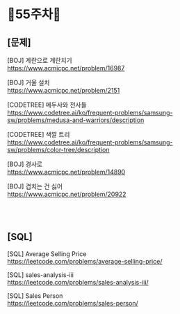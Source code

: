 # 📌55주차📌
## [문제]
[BOJ] 계란으로 계란치기</br>
https://www.acmicpc.net/problem/16987

[BOJ] 거울 설치</br>
https://www.acmicpc.net/problem/2151

[CODETREE] 메두사와 전사들 </br>
https://www.codetree.ai/ko/frequent-problems/samsung-sw/problems/medusa-and-warriors/description

[CODETREE] 색깔 트리 </br>
https://www.codetree.ai/ko/frequent-problems/samsung-sw/problems/color-tree/description

[BOJ] 경사로</br>
https://www.acmicpc.net/problem/14890

[BOJ] 겹치는 건 싫어</br>
https://www.acmicpc.net/problem/20922

</br></br>

## [SQL]
[SQL] Average Selling Price</br>
https://leetcode.com/problems/average-selling-price/

[SQL] sales-analysis-iii</br>
https://leetcode.com/problems/sales-analysis-iii/

[SQL] Sales Person</br>
https://leetcode.com/problems/sales-person/